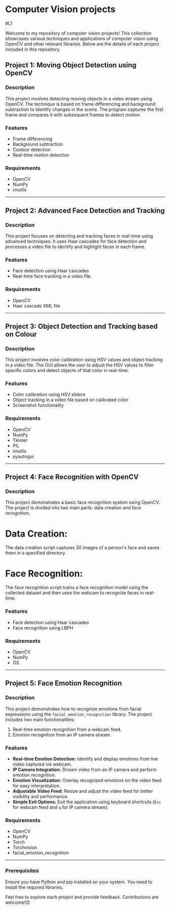 # Computer Vision projects
#L1

Welcome to my repository of computer vision projects! This collection showcases various techniques and applications of computer vision using OpenCV and other relevant libraries. Below are the details of each project included in this repository.

## Project 1: Moving Object Detection using OpenCV

### Description
This project involves detecting moving objects in a video stream using OpenCV. The technique is based on frame differencing and background subtraction to identify changes in the scene. The program captures the first frame and compares it with subsequent frames to detect motion.

### Features
- Frame differencing
- Background subtraction
- Contour detection
- Real-time motion detection

### Requirements
- OpenCV
- NumPy
- imutils

---

## Project 2: Advanced Face Detection and Tracking

### Description
This project focuses on detecting and tracking faces in real-time using advanced techniques. It uses Haar cascades for face detection and processes a video file to identify and highlight faces in each frame.

### Features
- Face detection using Haar cascades
- Real-time face tracking in a video file

### Requirements
- OpenCV
- Haar cascade XML file

---

## Project 3: Object Detection and Tracking based on Colour

### Description
This project involves color calibration using HSV values and object tracking in a video file. The GUI allows the user to adjust the HSV values to filter specific colors and detect objects of that color in real-time.

### Features
- Color calibration using HSV sliders
- Object tracking in a video file based on calibrated color
- Screenshot functionality

### Requirements
- OpenCV
- NumPy
- Tkinter
- PIL
- imutils
- pyautogui

---

## Project 4: Face Recognition with OpenCV

### Description
This project demonstrates a basic face recognition system using OpenCV. The project is divided into two main parts: data creation and face recognition.
# Data Creation:
The data creation script captures 30 images of a person's face and saves them in a specified directory.
# Face Recognition:
The face recognition script trains a face recognition model using the collected dataset and then uses the webcam to recognize faces in real-time.

### Features
- Face detection using Haar cascades
- Face recognition using LBPH

### Requirements
- OpenCV
- NumPy
- OS

---

## Project 5: Face Emotion Recognition

### Description
This project demonstrates how to recognize emotions from facial expressions using the `facial_emotion_recognition` library. The project includes two main functionalities:
1. Real-time emotion recognition from a webcam feed.
2. Emotion recognition from an IP camera stream.

### Features
- **Real-time Emotion Detection:** Identify and display emotions from live video captured via webcam.
- **IP Camera Integration:** Stream video from an IP camera and perform emotion recognition.
- **Emotion Visualization:** Overlay recognized emotions on the video feed for easy interpretation.
- **Adjustable Video Feed:** Resize and adjust the video feed for better visibility and performance.
- **Simple Exit Options:** Exit the application using keyboard shortcuts (`Esc` for webcam feed and `q` for IP camera stream).


### Requirements
- OpenCV
- NumPy
- Torch
- Torchvision
- facial_emotion_recognition

---

### Prerequisites
Ensure you have Python and pip installed on your system. You need to install the required libraries.




Feel free to explore each project and provide feedback. Contributions are welcome!😊